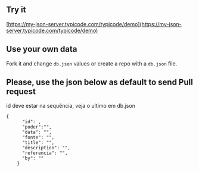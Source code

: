 ## Try it

[https://my-json-server.typicode.com/typicode/demo](https://my-json-server.typicode.com/typicode/demo)

## Use your own data

Fork it and change `db.json` values or create a repo with a `db.json` file.

## Please, use the json below as default to send Pull request

id deve estar na sequência, veja o ultimo em db.json

```
{
      "id": ,
      "poder":"",
      "data": "",
      "fonte": "",
      "title": "",
      "description": "",
      "referencia": "",
      "by": ""
    }
```    

